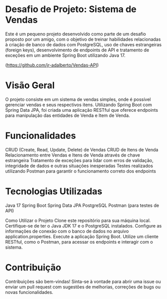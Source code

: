 
# Desafio de Projeto: Sistema de Vendas

Este é um pequeno projeto desenvolvido como parte de um desafio proposto por um amigo, com o objetivo de treinar habilidades relacionadas à criação de banco de dados com PostgreSQL, uso de chaves estrangeiras (foreign keys), desenvolvimento de endpoints de API e tratamento de exceções em um ambiente Spring Boot utilizando Java 17.

(https://github.com/jr-adalberto/Vendas-API)

# Visão Geral

O projeto consiste em um sistema de vendas simples, onde é possível gerenciar vendas e seus respectivos itens. Utilizando Spring Boot com Spring Data JPA, foi criada uma aplicação RESTful que oferece endpoints para manipulação das entidades de Venda e Item de Venda.

# Funcionalidades

CRUD (Create, Read, Update, Delete) de Vendas CRUD de Itens de Venda Relacionamento entre Vendas e Itens de Venda através de chave estrangeira Tratamento de exceções para lidar com erros de validação, integridade de dados e outras situações inesperadas Testes realizados utilizando Postman para garantir o funcionamento correto dos endpoints

# Tecnologias Utilizadas

Java 17 Spring Boot Spring Data JPA PostgreSQL Postman (para testes de API)

Como Utilizar o Projeto Clone este repositório para sua máquina local. Certifique-se de ter o Java JDK 17 e o PostgreSQL instalados. Configure as informações de conexão com o banco de dados no arquivo application.properties. Execute a aplicação Spring Boot. Utilize um cliente RESTful, como o Postman, para acessar os endpoints e interagir com o sistema.


# Contribuição 

Contribuições são bem-vindas! Sinta-se à vontade para abrir uma issue ou enviar um pull request com sugestões de melhorias, correções de bugs ou novas funcionalidades.

